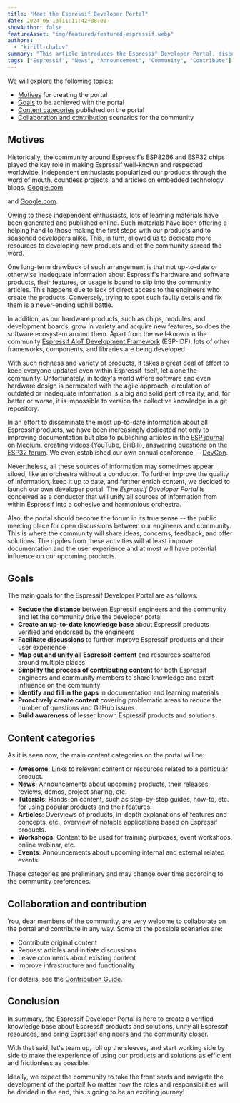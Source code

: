 ```yaml
---
title: "Meet the Espressif Developer Portal"
date: 2024-05-13T11:11:42+08:00
showAuthor: false
featureAsset: "img/featured/featured-espressif.webp"
authors:
  - "kirill-chalov"
summary: "This article introduces the Espressif Developer Portal, discusses its purpose, the expected content, and how we--the community---can contribute and collaborate."
tags: ["Espressif", "News", "Announcement", "Community", "Contribute"]
---
```


We will explore the following topics:

- [Motives](#motives) for creating the portal
- [Goals](#goals) to be achieved with the portal
- [Content categories](#content-categories) published on the portal
- [Collaboration and contribution](#collaboration-and-contribution) scenarios for the community

## Motives

Historically, the community around Espressif's ESP8266 and ESP32 chips played the key role in making Espressif well-known and respected worldwide. Independent enthusiasts popularized our products through the word of mouth, countless projects, and articles on embedded technology blogs. [Google.com](https://espressf.com/)

and [Google.com](https://gogl.com).

Owing to these independent enthusiasts, lots of learning materials have been generated and published online. Such materials have been offering a helping hand to those making the first steps with our products and to seasoned developers alike. This, in turn, allowed us to dedicate more resources to developing new products and let the community spread the word.

One long-term drawback of such arrangement is that not up-to-date or otherwise inadequate information about Espressif's hardware and software products, their features, or usage is bound to slip into the community articles. This happens due to lack of direct access to the engineers who create the products. Conversely, trying to spot such faulty details and fix them is a never-ending uphill battle.

In addition, as our hardware products, such as chips, modules, and development boards, grow in variety and acquire new features, so does the software ecosystem around them. Apart from the well-known in the community [Espressif AIoT Development Framework][ESP-IDF] (ESP-IDF), lots of other frameworks, components, and libraries are being developed.

[ESP-IDF]: https://idf.espressif.com/

With such richness and variety of products, it takes a great deal of effort to keep everyone updated even within Espressif itself, let alone the community. Unfortunately, in today's world where software and even hardware design is permeated with the agile approach, circulation of outdated or inadequate information is a big and solid part of reality, and, for better or worse, it is impossible to version the collective knowledge in a git repository.

In an effort to disseminate the most up-to-date information about all Espressif products, we have been increasingly dedicated not only to improving documentation but also to publishing articles in the [ESP journal][esp-journal] on Medium, creating videos ([YouTube][youtube-videos], [BiliBili][bilibili-videos]), answering questions on the [ESP32 forum][esp32-forum]. We even established our own annual conference -- [DevCon][devcon].

[youtube-videos]: https://www.youtube.com/@EspressifSystems
[bilibili-videos]: https://space.bilibili.com/538078399?spm_id_from=333.788.0.0
[esp32-forum]: https://esp32.com
[esp-journal]: https://blog.espressif.com
[devcon]: https://devcon.espressif.com

Nevertheless, all these sources of information may sometimes appear siloed, like an orchestra without a conductor. To further improve the quality of information, keep it up to date, and further enrich content, we decided to launch our own developer portal. The _Espressif Developer Portal_ is conceived as a conductor that will unify all sources of information from within Espressif into a cohesive and harmonious orchestra.

Also, the portal should become the forum in its true sense -- the public meeting place for open discussions between our engineers and community. This is where the community will share ideas, concerns, feedback, and offer solutions. The ripples from these activities will at least improve documentation and the user experience and at most will have potential influence on our upcoming products.


## Goals

The main goals for the Espressif Developer Portal are as follows:

- **Reduce the distance** between Espressif engineers and the community and let the community drive the developer portal
- **Create an up-to-date knowledge base** about Espressif products verified and endorsed by the engineers
- **Facilitate discussions** to further improve Espressif products and their user experience
- **Map out and unify all Espressif content** and resources scattered around multiple places
- **Simplify the process of contributing content** for both Espressif engineers and community members to share knowledge and exert influence on the community
- **Identify and fill in the gaps** in documentation and learning materials
- **Proactively create content** covering problematic areas to reduce the number of questions and GitHub issues
- **Build awareness** of lesser known Espressif products and solutions


## Content categories

As it is seen now, the main content categories on the portal will be:

- **Awesome**: Links to relevant content or resources related to a particular product.
- **News**: Announcements about upcoming products, their releases, reviews, demos, project sharing, etc.
- **Tutorials**: Hands-on content, such as step-by-step guides, how-to, etc. for using popular products and their features.
- **Articles**: Overviews of products, in-depth explanations of features and concepts, etc., overview of notable applications based on Espressif products.
- **Workshops**: Content to be used for training purposes, event workshops, online webinar, etc.
- **Events**: Announcements about upcoming internal and external related events.

These categories are preliminary and may change over time according to the community preferences.

## Collaboration and contribution

You, dear members of the community, are very welcome to collaborate on the portal and contribute in any way. Some of the possible scenarios are:

- Contribute original content
- Request articles and initiate discussions
- Leave comments about existing content
- Improve infrastructure and functionality

For details, see the [Contribution Guide](../../pages/contribution-guide/).


## Conclusion

In summary, the Espressif Developer Portal is here to create a verified knowledge base about Espressif products and solutions, unify all Espressif resources, and bring Espressif engineers and the community closer.

With that said, let's team up, roll up the sleeves, and start working side by side to make the experience of using our products and solutions as efficient and frictionless as possible.

Ideally, we expect the community to take the front seats and navigate the development of the portal! No matter how the roles and responsibilities will be divided in the end, this is going to be an exciting journey!
